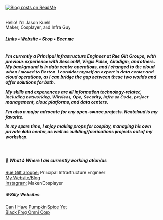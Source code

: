 
[![Blog posts on ReadMe](https://github.com/jasonkuehl/jasonkuehl/actions/workflows/blog-import.yml/badge.svg)](https://github.com/jasonkuehl/jasonkuehl/actions/workflows/blog-import.yml)

<br>Hello! I'm Jason Kuehl
<br>Maker, Cosplayer, and Infra Guy  </h5>

<h5> <a href="https://links.stephenajulu.com">Links</a> • <a href="https://jasonkuehl.com.com">Website</a> • <a href="https://jason-kuehl.creator-spring.com/?">Shop</a> • <a href="https://www.buymeacoffee.com/rcgfxDE">Beer me</a></h4>


<h5><br>I’m currently a Principal Infrastructure Engineer at Rue Gilt Groupe, with previous experience with SessionM, Virgin Pulse, Airadigm, and others. My background is in data center operations, and I changed to the cloud when I moved to Boston. I consider myself an expert in data center and cloud operations, as I can bridge the gap between these two worlds and offer solutions for both.
 
My skills and experiences are all information technology-related, including networking, Wireless, Ops, Security, Infra as Code, project management, cloud platforms, and data centers.
 
I’m also a major advocate for any open-source projects. Nextcloud is my favorite.
 
In my spare time, I enjoy making props for cosplay, managing his own private data center, as well as building/fabrications projects out of my workshop.
 </h3>

<p>&nbsp;&nbsp;&nbsp;&nbsp;&nbsp;</p>
<h5>💼 What & Where I am currently working at/on/as</h5>

<p>
<a href="https://ruelala.com">Rue Gilt Groupe:</a> Principal Infrastructure Engineer<br>
<a href="https://jasonkuehl.com">My Website/Blog</a><br>
<a href="https://www.instagram.com/jason.kuehl/">Instagram:</a> Maker/Cosplayer<br>
</p>

<h5>🤓 Silly Websites</h5>

<p>
<a href="http://canihavepumpkinspiceyet.com/">Can I Have Pumpkin Spice Yet</a> <br>
<a href="http://blackfrogomnicorp.com/">Black Frog Omni Corp</a> <br>
</p>


<!-- BLOGPOSTS:START -->
<!-- BLOGPOSTS:END -->
